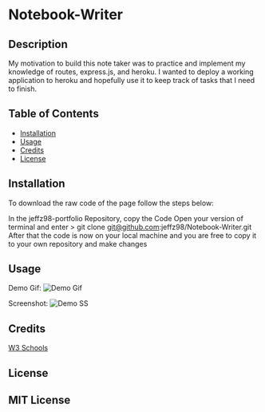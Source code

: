 # Notebook-Writer

## Description

My motivation to build this note taker was to practice and implement my knowledge of routes, express.js, and heroku. I wanted to deploy a working application to heroku and hopefully use it to keep track of tasks that I need to finish.

## Table of Contents 

- [Installation](#installation)
- [Usage](#usage)
- [Credits](#credits)
- [License](#license)

## Installation

To download the raw code of the page follow the steps below:

In the jeffz98-portfolio Repository, copy the Code 
Open your version of terminal and enter > git clone git@github.com:jeffz98/Notebook-Writer.git
After that the code is now on your local machine and you are free to copy it to your own repository and make changes

## Usage

Demo Gif:
![Demo Gif](./Images/Portfolio-gif.gif)

Screenshot:
![Demo SS](./Images/Portfolio-gif.gif)

## Credits

[W3 Schools](https://www.w3schools.com/)

## License

MIT License
---

